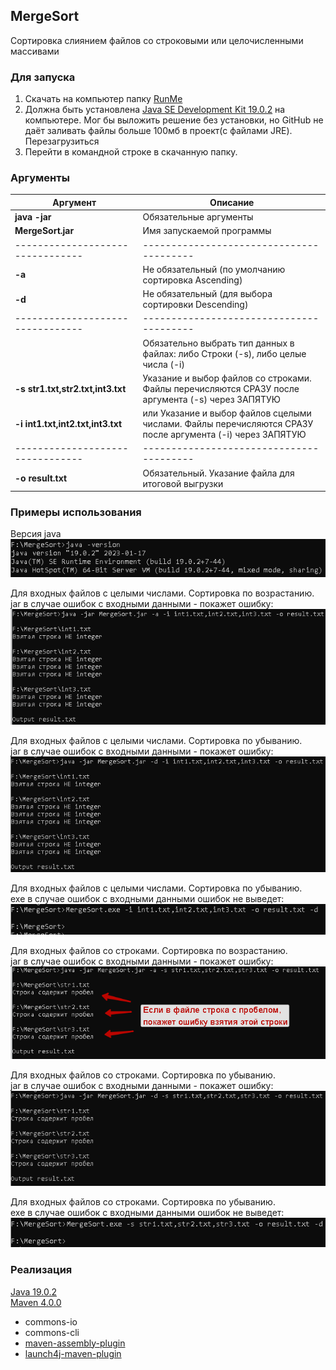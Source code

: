 [comment]: <> (https://dillinger.io/)
[comment]: <> (https://cloudconvert.com/save-website-pdf)
## MergeSort
Сортировка слиянием файлов со строковыми или целочисленными массивами
### Для запуска
1. Скачать на компьютер папку [RunMe](https://github.com/Deniskaponchik/CompareMerge/tree/master/RunMe)
2. Должна быть установлена [Java SE Development Kit 19.0.2](https://www.oracle.com/java/technologies/downloads/#java19) на компьютере. Мог бы выложить решение без установки, но GitHub не даёт заливать файлы больше 100мб в проект(с файлами JRE). Перезагрузиться
4. Перейти в командной строке в скачанную папку.


### Аргументы
| Аргумент                          | Описание |
| --------------------------------| ---------------------------------------|
| **java -jar**                     | Обязательные аргументы |
| **MergeSort.jar**                 | Имя запускаемой программы              |
| --------------------------------|----------------------------------------|
| **-a**                            | Не обязательный (по умолчанию сортировка Ascending)|
| **-d**                            | Не обязательный (для выбора сортировки Descending)|
| --------------------------------|----------------------------------------|
|                                   | Обязательно выбрать тип данных в файлах: либо Строки (-s), либо целые числа (-i)|
| **-s str1.txt,str2.txt,int3.txt** | Указание и выбор файлов со строками. Файлы перечисляются СРАЗУ после аргумента (-s) через ЗАПЯТУЮ |
| **-i int1.txt,int2.txt,int3.txt** | или Указание и выбор файлов сцелыми числами. Файлы перечисляются СРАЗУ после аргумента (-i) через ЗАПЯТУЮ |
| --------------------------------|----------------------------------------|
| **-o result.txt**                 | Обязательный. Указание файла для итоговой выгрузки|


### Примеры использования

Версия java <br />
![java -version](https://github.com/Deniskaponchik/CompareMerge/blob/master/png/JavaVersion.PNG)

Для входных файлов с целыми числами. Сортировка по возрастанию. <br />
jar в случае ошибок с входными данными - покажет ошибку: <br />
![java -jar MergeSort.jar -a -i int1.txt,int2.txt,int3.txt -o result.txt](https://github.com/Deniskaponchik/CompareMerge/blob/master/png/JarIntAsc.PNG)

Для входных файлов с целыми числами. Сортировка по убыванию. <br />
jar в случае ошибок с входными данными - покажет ошибку: <br />
![java -jar MergeSort.jar -d -i int1.txt,int2.txt,int3.txt -o result.txt](https://github.com/Deniskaponchik/CompareMerge/blob/master/png/JarIntDes.PNG)

Для входных файлов с целыми числами. Сортировка по убыванию. <br />
exe в случае ошибок с входными данными ошибок не выведет: <br />
![MergeSort.exe -d -i int1.txt,int2.txt,int3.txt -o result.txt](https://github.com/Deniskaponchik/CompareMerge/blob/master/png/ExeIntDes.PNG)

Для входных файлов со строками. Сортировка по возрастанию. <br />
jar в случае ошибок с входными данными - покажет ошибку: <br />
![java -jar MergeSort.jar -a -s str1.txt,str2.txt,str3.txt -o result.txt](https://github.com/Deniskaponchik/CompareMerge/blob/master/png/JarStrAsc.png)

Для входных файлов со строками. Сортировка по убыванию. <br /> 
jar в случае ошибок с входными данными - покажет ошибку: <br />
![java -jar MergeSort.jar -d -s str1.txt,str2.txt,str3.txt -o result.txt](https://github.com/Deniskaponchik/CompareMerge/blob/master/png/JarStrDes.PNG)

Для входных файлов со строками. Сортировка по убыванию. <br />
exe в случае ошибок с входными данными ошибок не выведет: <br />
![MergeSort.exe -d -s str1.txt,str2.txt,str3.txt -o result.txt](https://github.com/Deniskaponchik/CompareMerge/blob/master/png/ExeStrDes.PNG)


### Реализация
[Java 19.0.2](https://www.oracle.com/java/technologies/downloads/#java19) <br />
[Maven 4.0.0](https://github.com/Deniskaponchik/CompareMerge/blob/master/pom.xml)
* commons-io
* commons-cli
* [maven-assembly-plugin](https://mvnrepository.com/artifact/org.apache.maven.plugins/maven-assembly-plugin)
* [launch4j-maven-plugin](https://mvnrepository.com/artifact/com.akathist.maven.plugins.launch4j/launch4j-maven-plugin)

